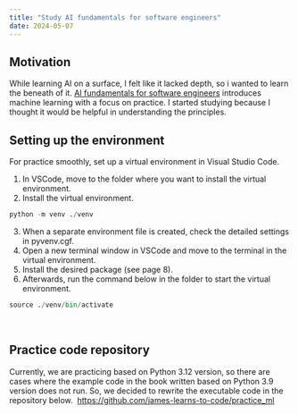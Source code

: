 ```yaml
---
title: "Study AI fundamentals for software engineers"
date: 2024-05-07
---
```


## Motivation
While learning AI on a surface, I felt like it lacked depth, so i wanted to learn the beneath of it.
[AI fundamentals for software engineers](https://search.shopping.naver.com/book/catalog/32481492136?cat_id=50010921&frm=PBOKPRO&query=%EC%BD%94%EB%93%9C%EB%A1%9C+%EB%B0%B0%EC%9A%B0%EB%8A%94+%EC%9D%B8%EA%B3%B5%EC%A7%80%EB%8A%A5&NaPm=ct%3Dlvw7a0tk%7Cci%3Dee0a5992e5719c8c503ab6679c6ba1ef782e8203%7Ctr%3Dboknx%7Csn%3D95694%7Chk%3Dee9f01eaae94dc80c7cb60ab0049478a7cbf035c) introduces machine learning with a focus on practice. I started studying because I thought it would be helpful in understanding the principles.
​
## Setting up the environment
For practice smoothly, set up a virtual environment in Visual Studio Code.
​
1. In VSCode, move to the folder where you want to install the virtual environment.
2. Install the virtual environment.
```python
python -m venv ./venv
```
3. When a separate environment file is created, check the detailed settings in pyvenv.cgf.
4. Open a new terminal window in VSCode and move to the terminal in the virtual environment.
5. Install the desired package (see page 8).
6. Afterwards, run the command below in the folder to start the virtual environment.
```python
source ./venv/bin/activate
```
​
## Practice code repository
Currently, we are practicing based on Python 3.12 version, so there are cases where the example code in the book written based on Python 3.9 version does not run. So, we decided to rewrite the executable code in the repository below.
​
https://github.com/james-learns-to-code/practice_ml
